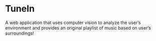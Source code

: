 # TuneIn
 A web application that uses computer vision to analyze the user’s environment and provides an original playlist of music based on user’s surroundings!
